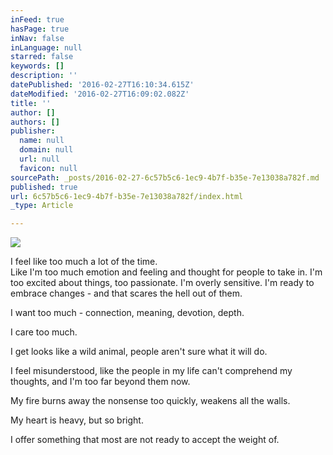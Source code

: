 ```yaml
---
inFeed: true
hasPage: true
inNav: false
inLanguage: null
starred: false
keywords: []
description: ''
datePublished: '2016-02-27T16:10:34.615Z'
dateModified: '2016-02-27T16:09:02.082Z'
title: ''
author: []
authors: []
publisher:
  name: null
  domain: null
  url: null
  favicon: null
sourcePath: _posts/2016-02-27-6c57b5c6-1ec9-4b7f-b35e-7e13038a782f.md
published: true
url: 6c57b5c6-1ec9-4b7f-b35e-7e13038a782f/index.html
_type: Article

---
```

![](https://the-grid-user-content.s3-us-west-2.amazonaws.com/8cae74c6-8001-4111-b37b-4dbef38e34d0.jpg)

I feel like too much a lot of the time.  
Like I'm too much emotion and feeling and thought for people to take in. I'm too excited about things, too passionate. I'm overly sensitive. I'm ready to embrace changes - and that scares the hell out of them. 

I want too much - connection, meaning, devotion, depth.

I care too much. 

I get looks like a wild animal, people aren't sure what it will do.

I feel misunderstood, like the people in my life can't comprehend my thoughts, and I'm too far beyond them now.

My fire burns away the nonsense too quickly, weakens all the walls. 

My heart is heavy, but so bright.

I offer something that most are not ready to accept the weight of.